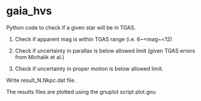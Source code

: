 # gaia_hvs

Python code to check if a given star will be in TGAS.

1. Check if apparent mag is within TGAS range (i.e. 6~<mag~<12)

2. Check if uncertainty in parallax is below allowed limit (given TGAS errors
from Michalik et al.)

3. Check if uncertainty in proper motion is below allowed limit.

Write result_N.Nkpc.dat file.

The results files are plotted using the gnuplot script plot.gnu 
